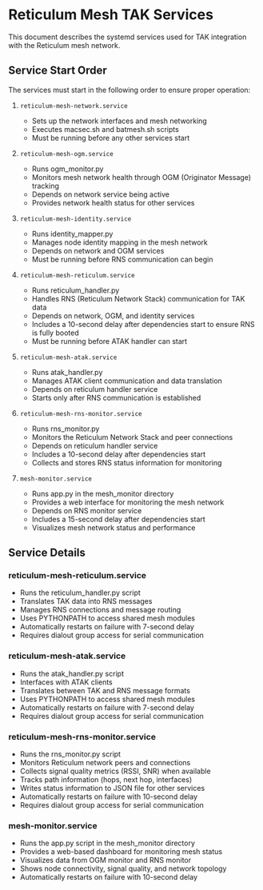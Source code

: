 # Reticulum Mesh TAK Services

This document describes the systemd services used for TAK integration with the Reticulum mesh network.

## Service Start Order

The services must start in the following order to ensure proper operation:

1. `reticulum-mesh-network.service`
   - Sets up the network interfaces and mesh networking
   - Executes macsec.sh and batmesh.sh scripts
   - Must be running before any other services start

2. `reticulum-mesh-ogm.service`
   - Runs ogm_monitor.py
   - Monitors mesh network health through OGM (Originator Message) tracking
   - Depends on network service being active
   - Provides network health status for other services

3. `reticulum-mesh-identity.service`
   - Runs identity_mapper.py
   - Manages node identity mapping in the mesh network
   - Depends on network and OGM services
   - Must be running before RNS communication can begin

4. `reticulum-mesh-reticulum.service`
   - Runs reticulum_handler.py
   - Handles RNS (Reticulum Network Stack) communication for TAK data
   - Depends on network, OGM, and identity services
   - Includes a 10-second delay after dependencies start to ensure RNS is fully booted
   - Must be running before ATAK handler can start

5. `reticulum-mesh-atak.service`
   - Runs atak_handler.py
   - Manages ATAK client communication and data translation
   - Depends on reticulum handler service
   - Starts only after RNS communication is established

6. `reticulum-mesh-rns-monitor.service`
   - Runs rns_monitor.py
   - Monitors the Reticulum Network Stack and peer connections
   - Depends on reticulum handler service
   - Includes a 10-second delay after dependencies start
   - Collects and stores RNS status information for monitoring

7. `mesh-monitor.service`
   - Runs app.py in the mesh_monitor directory
   - Provides a web interface for monitoring the mesh network
   - Depends on RNS monitor service
   - Includes a 15-second delay after dependencies start
   - Visualizes mesh network status and performance

## Service Details

### reticulum-mesh-reticulum.service
- Runs the reticulum_handler.py script
- Translates TAK data into RNS messages
- Manages RNS connections and message routing
- Uses PYTHONPATH to access shared mesh modules
- Automatically restarts on failure with 7-second delay
- Requires dialout group access for serial communication

### reticulum-mesh-atak.service
- Runs the atak_handler.py script
- Interfaces with ATAK clients
- Translates between TAK and RNS message formats
- Uses PYTHONPATH to access shared mesh modules
- Automatically restarts on failure with 7-second delay
- Requires dialout group access for serial communication

### reticulum-mesh-rns-monitor.service
- Runs the rns_monitor.py script
- Monitors Reticulum network peers and connections
- Collects signal quality metrics (RSSI, SNR) when available
- Tracks path information (hops, next hop, interfaces)
- Writes status information to JSON file for other services
- Automatically restarts on failure with 10-second delay
- Requires dialout group access for serial communication

### mesh-monitor.service
- Runs the app.py script in the mesh_monitor directory
- Provides a web-based dashboard for monitoring mesh status
- Visualizes data from OGM monitor and RNS monitor
- Shows node connectivity, signal quality, and network topology
- Automatically restarts on failure with 10-second delay
